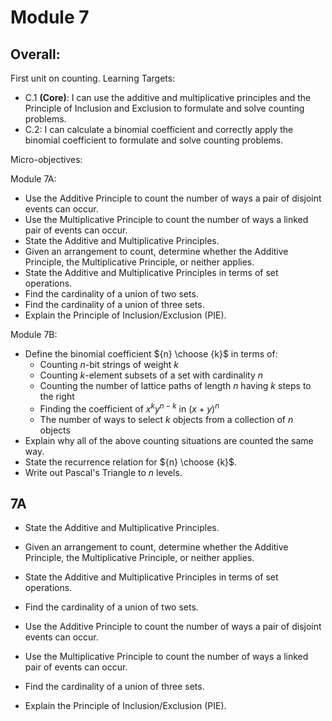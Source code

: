 # Module 7

## Overall: 

First unit on counting. Learning Targets: 

-   C.1  **(Core)**: I can use the additive and multiplicative principles and the Principle of Inclusion and Exclusion to formulate and solve counting problems.
-   C.2: I can calculate a binomial coefficient and correctly apply the binomial coefficient to formulate and solve counting problems.


Micro-objectives: 

Module 7A: 

+ Use the Additive Principle to count the number of ways a pair of disjoint events can occur. 
+ Use the Multiplicative Principle to count the number of ways a linked pair of events can occur. 
+ State the Additive and Multiplicative Principles. 
+ Given an arrangement to count, determine whether the Additive Principle, the Multiplicative Principle, or neither applies. 
+ State the Additive and Multiplicative Principles in terms of set operations. 
+ Find the cardinality of a union of two sets. 
+ Find the cardinality of a union of three sets. 
+ Explain the Principle of Inclusion/Exclusion (PIE). 

Module 7B: 

- Define the binomial coefficient ${n} \choose {k}$ in terms of: 
	- Counting $n$-bit strings of weight $k$
	- Counting $k$-element subsets of a set with cardinality $n$
	- Counting the number of lattice paths of length $n$ having $k$ steps to the right
	- Finding the coefficient of $x^ky^{n-k}$ in $(x+y)^n$
	- The number of ways to select $k$ objects from a collection of $n$ objects
- Explain why all of the above counting situations are counted the same way. 
- State the recurrence relation for ${n} \choose {k}$.
- Write out Pascal's Triangle to $n$ levels. 


## 7A

+ State the Additive and Multiplicative Principles. 
+ Given an arrangement to count, determine whether the Additive Principle, the Multiplicative Principle, or neither applies. 
+ State the Additive and Multiplicative Principles in terms of set operations.
+ Find the cardinality of a union of two sets. 


+ Use the Additive Principle to count the number of ways a pair of disjoint events can occur. 
+ Use the Multiplicative Principle to count the number of ways a linked pair of events can occur. 
+ Find the cardinality of a union of three sets. 
+ Explain the Principle of Inclusion/Exclusion (PIE). 
<!--stackedit_data:
eyJoaXN0b3J5IjpbLTY3ODc1NjQ2OV19
-->